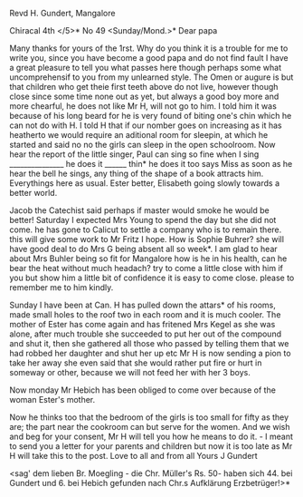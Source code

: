 Revd H. Gundert, Mangalore

 Chiracal 4th </5>* No 49
 <Sunday/Mond.>*
Dear papa

Many thanks for yours of the 1rst. Why do you think it is a trouble for me to write you, since you have become a good papa and do not find fault I have a great pleasure to tell you what passes here though perhaps some what uncomprehensif to you from my unlearned style. The Omen or augure is but that children who get theie first teeth above do not live, however though close since some time none out as yet, but always a good boy more and more chearful, he does not like Mr H, will not go to him. I told him it was because of his long beard for he is very found of biting one's chin which he can not do with H. I told H that if our nomber goes on increasing as it has heatherto we would require an aditional room for sleepin, at which he started and said no no the girls can sleep in the open schoolroom. 
Now hear the report of the little singer, Paul can sing so fine when I sing _______________ he does it ______ thin* he does it too says Miss as soon as he hear the bell he sings, any thing of the shape of a book attracts him. Everythings here as usual. Ester better, Elisabeth going slowly towards a better world.

Jacob the Catechist said perhaps if master would smoke he would be better! Saturday I expected Mrs Young to spend the day but she did not come. he has gone to Calicut to settle a company who is to remain there. this will give some work to Mr Fritz I hope. How is Sophie Buhrer? she will have good deal to do Mrs G being absent all so week*. I am glad to hear about Mrs Buhler being so fit for Mangalore how is he in his health, can he bear the heat without much headach? try to come a little close with him if you but show him a little bit of confidence it is easy to come close. please to remember me to him kindly.

Sunday I have been at Can. H has pulled down the attars* of his rooms, made small holes to the roof two in each room and it is much cooler. The mother of Ester has come again and has fritened Mrs Kegel as she was alone, after much trouble she succeeded to put her out of the compound and shut it, then she gathered all those who passed by telling them that we had robbed her daughter and shut her up etc Mr H is now sending a pion to take her away she even said that she would rather put fire or hurt in someway or other, because we will not feed her with her 3 boys.

Now monday Mr Hebich has been obliged to come over because of the woman Ester's mother.

Now he thinks too that the bedroom of the girls is too small for fifty as they are; the part near the cookroom can but serve for the women. And we wish and beg for your consent, Mr H will tell you how he means to do it. - 
I meant to send you a letter for your parents and children but now it is too late as Mr H will take this to the post. Love to all and from all  Yours J Gundert

<sag' dem lieben Br. Moegling - die Chr. Müller's Rs. 50- haben sich 44. bei Gundert und 6. bei Hebich gefunden nach Chr.s Aufklärung Erzbetrüger!>* 
